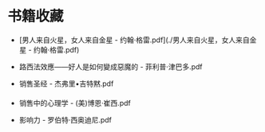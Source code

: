 # 书籍收藏

* [男人来自火星，女人来自金星 - 约翰·格雷.pdf](./男人来自火星，女人来自金星 - 约翰·格雷.pdf)

* 路西法效應——好人是如何變成惡魔的 - 菲利普·津巴多.pdf
* 销售圣经 - 杰弗里•吉特黙.pdf
* 销售中的心理学 - (美)博恩·崔西.pdf
* 影响力 - 罗伯特·西奥迪尼.pdf
